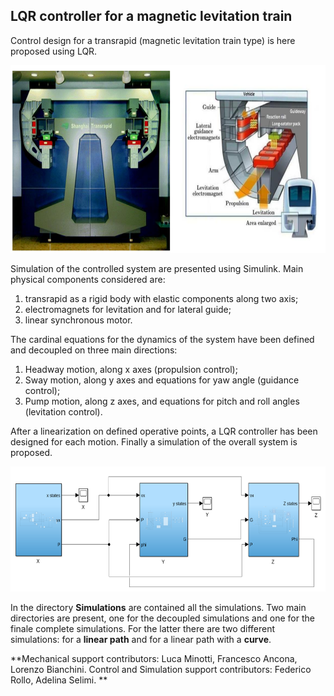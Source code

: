 
## LQR controller for a magnetic levitation train
Control design for a transrapid (magnetic levitation train type) is here proposed using LQR.

<img src="https://github.com/FedericoRollo/LQR-controller-for-a-magnetic-levitation-train/raw/master/pictures/TransrapidScheme.png" width="800" height="300" />

Simulation of the controlled system are presented using Simulink. 
Main physical components considered are:
1. transrapid as a rigid body with elastic components along two axis;
2. electromagnets for levitation and for lateral guide;
3. linear synchronous motor.

The cardinal equations for the dynamics of the system have been defined and decoupled on three main directions:
1. Headway motion, along x axes (propulsion control);
2. Sway motion, along y axes and equations for yaw angle (guidance control);
3. Pump motion, along z axes, and equations for pitch and roll angles (levitation control).

After a linearization on defined operative points, a LQR controller has been designed for each motion. 
Finally a simulation of the overall system is proposed. 

<img src="https://github.com/FedericoRollo/LQR-controller-for-a-magnetic-levitation-train/raw/master/pictures/overallSim.png" width="700" height="200" />

In the directory **Simulations** are contained all the simulations. Two main directories are present, one for the decoupled simulations and one for the finale complete simulations. For the latter there are two different simulations: for a **linear path** and for a linear path with a **curve**.  

**Mechanical support contributors: Luca Minotti, Francesco Ancona, Lorenzo Bianchini.
Control and Simulation support contributors: Federico Rollo, Adelina Selimi. **

